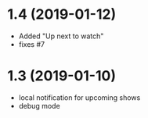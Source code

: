 # 1.4 (2019-01-12)

- Added "Up next to watch"
- fixes #7

# 1.3 (2019-01-10)

- local notification for upcoming shows
- debug mode
